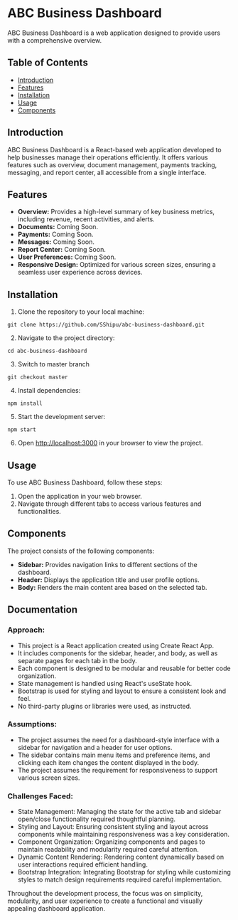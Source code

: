 # ABC Business Dashboard

ABC Business Dashboard is a web application designed to provide users with a comprehensive overview.

## Table of Contents

- [Introduction](#introduction)
- [Features](#features)
- [Installation](#installation)
- [Usage](#usage)
- [Components](#components)

## Introduction

ABC Business Dashboard is a React-based web application developed to help businesses manage their operations efficiently. It offers various features such as overview, document management, payments tracking, messaging, and report center, all accessible from a single interface.

## Features

- **Overview:** Provides a high-level summary of key business metrics, including revenue, recent activities, and alerts.
- **Documents:** Coming Soon.
- **Payments:** Coming Soon.
- **Messages:** Coming Soon.
- **Report Center:** Coming Soon.
- **User Preferences:** Coming Soon.
- **Responsive Design:** Optimized for various screen sizes, ensuring a seamless user experience across devices.

## Installation

1. Clone the repository to your local machine:

`git clone https://github.com/SShipu/abc-business-dashboard.git`

2. Navigate to the project directory:

`cd abc-business-dashboard`

3. Switch to master branch

`git checkout master`

4. Install dependencies:

`npm install`

5. Start the development server:

`npm start`

6. Open [http://localhost:3000](http://localhost:3000) in your browser to view the project.

## Usage

To use ABC Business Dashboard, follow these steps:

1. Open the application in your web browser.
3. Navigate through different tabs to access various features and functionalities.

## Components

The project consists of the following components:

- **Sidebar:** Provides navigation links to different sections of the dashboard.
- **Header:** Displays the application title and user profile options.
- **Body:** Renders the main content area based on the selected tab.

## Documentation

### Approach:

- This project is a React application created using Create React App.
- It includes components for the sidebar, header, and body, as well as separate pages for each tab in the body.
- Each component is designed to be modular and reusable for better code organization.
- State management is handled using React's useState hook.
- Bootstrap is used for styling and layout to ensure a consistent look and feel.
- No third-party plugins or libraries were used, as instructed.

### Assumptions:

- The project assumes the need for a dashboard-style interface with a sidebar for navigation and a header for user options.
- The sidebar contains main menu items and preference items, and clicking each item changes the content displayed in the body.
- The project assumes the requirement for responsiveness to support various screen sizes.

### Challenges Faced:

- State Management: Managing the state for the active tab and sidebar open/close functionality required thoughtful planning.
- Styling and Layout: Ensuring consistent styling and layout across components while maintaining responsiveness was a key consideration.
- Component Organization: Organizing components and pages to maintain readability and modularity required careful attention.
- Dynamic Content Rendering: Rendering content dynamically based on user interactions required efficient handling.
- Bootstrap Integration: Integrating Bootstrap for styling while customizing styles to match design requirements required careful implementation.

Throughout the development process, the focus was on simplicity, modularity, and user experience to create a functional and visually appealing dashboard application.